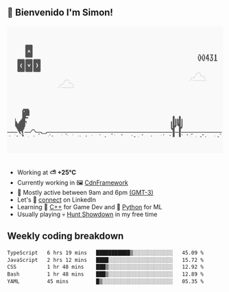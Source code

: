 <h2>👋 <b>Bienvenido I'm Simon!&nbsp;</b></h2>

<section>
  <img src="./static/banner.gif" height=300 width=1000>
</section>

<br>

<ul>
  <li>
		<!--START_SECTION:weather-->
		Working at <b>⛅️  +25°C</b>
		<!--END_SECTION:weather-->
  </li>
  <li>
    Currently working in 🖼️&nbsp;<a href=https://github.com/snapverse/cdn-framework target=_blank>CdnFramework</a>
  </li>
  <li>
    🚩 Mostly active between 9am and 6pm <a href=https://onlinealarmkur.com/world/es target=_blank>(GMT-3)</a>
  </li>
  <li>
    Let's 🔗&nbsp;<a href=https://www.linkedin.com/in/itssimmons target=_blank>connect</a> on LinkedIn
  </li>
  <li>
    Learning 👴&nbsp;<a href=https://images3.memedroid.com/images/UPLOADED755/65f2bce6734f6.webp target=_blank>C++</a> for Game Dev and 🐍&nbsp;<a href=https://qph.cf2.quoracdn.net/main-qimg-4472b6229cb75bf66ab531f3ebd4f975-lq target=_blank>Python</a> for ML
  </li>
  <li>
    Usually playing 💀&nbsp;<a href=https://www.huntshowdown.com target=_blank>Hunt Showdown</a> in my free time
  </li>
</ul>

<h2><b>Weekly coding breakdown </b></h2>

<!--START_SECTION:waka-->

```txt
TypeScript   6 hrs 19 mins   ███████████▒░░░░░░░░░░░░░   45.09 %
JavaScript   2 hrs 12 mins   ████░░░░░░░░░░░░░░░░░░░░░   15.72 %
CSS          1 hr 48 mins    ███▒░░░░░░░░░░░░░░░░░░░░░   12.92 %
Bash         1 hr 48 mins    ███▒░░░░░░░░░░░░░░░░░░░░░   12.89 %
YAML         45 mins         █▒░░░░░░░░░░░░░░░░░░░░░░░   05.35 %
```

<!--END_SECTION:waka-->

